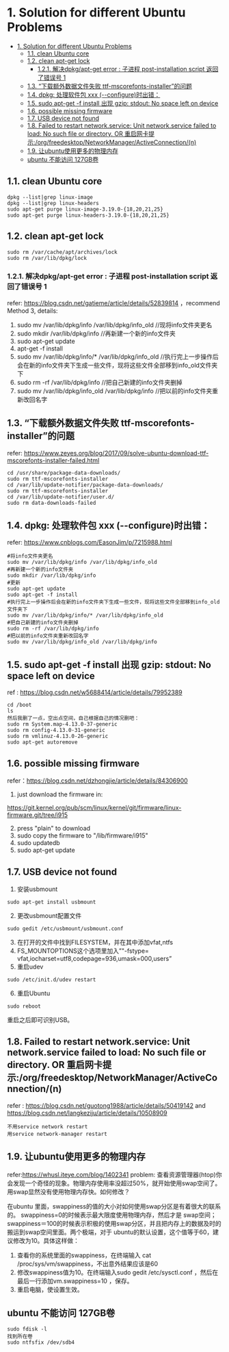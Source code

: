 # 1. Solution for different Ubuntu Problems
<!-- TOC -->

- [1. Solution for different Ubuntu Problems](#1-solution-for-different-ubuntu-problems)
  - [1.1. clean Ubuntu core](#11-clean-ubuntu-core)
  - [1.2. clean apt-get lock](#12-clean-apt-get-lock)
    - [1.2.1. 解决dpkg/apt-get error : 子进程 post-installation script 返回了错误号 1](#121-%e8%a7%a3%e5%86%b3dpkgapt-get-error--%e5%ad%90%e8%bf%9b%e7%a8%8b-post-installation-script-%e8%bf%94%e5%9b%9e%e4%ba%86%e9%94%99%e8%af%af%e5%8f%b7-1)
  - [1.3. “下载额外数据文件失败 ttf-mscorefonts-installer”的问题](#13-%e4%b8%8b%e8%bd%bd%e9%a2%9d%e5%a4%96%e6%95%b0%e6%8d%ae%e6%96%87%e4%bb%b6%e5%a4%b1%e8%b4%a5-ttf-mscorefonts-installer%e7%9a%84%e9%97%ae%e9%a2%98)
  - [1.4. dpkg: 处理软件包 xxx (--configure)时出错：](#14-dpkg-%e5%a4%84%e7%90%86%e8%bd%af%e4%bb%b6%e5%8c%85-xxx---configure%e6%97%b6%e5%87%ba%e9%94%99)
  - [1.5. sudo apt-get -f install 出现 gzip: stdout: No space left on device](#15-sudo-apt-get--f-install-%e5%87%ba%e7%8e%b0-gzip-stdout-no-space-left-on-device)
  - [1.6. possible missing firmware](#16-possible-missing-firmware)
  - [1.7. USB device not found](#17-usb-device-not-found)
  - [1.8. Failed to restart network.service: Unit network.service failed to load: No such file or directory. OR 重启网卡提示:/org/freedesktop/NetworkManager/ActiveConnection/(n)](#18-failed-to-restart-networkservice-unit-networkservice-failed-to-load-no-such-file-or-directory-or-%e9%87%8d%e5%90%af%e7%bd%91%e5%8d%a1%e6%8f%90%e7%a4%baorgfreedesktopnetworkmanageractiveconnectionn)
  - [1.9. 让ubuntu使用更多的物理内存](#19-%e8%ae%a9ubuntu%e4%bd%bf%e7%94%a8%e6%9b%b4%e5%a4%9a%e7%9a%84%e7%89%a9%e7%90%86%e5%86%85%e5%ad%98)
  - [ubuntu 不能访问 127GB卷](#ubuntu-%e4%b8%8d%e8%83%bd%e8%ae%bf%e9%97%ae-127gb%e5%8d%b7)

<!-- /TOC -->
## 1.1. clean Ubuntu core
```
dpkg --list|grep linux-image
dpkg --list|grep linux-headers
sudo apt-get purge linux-image-3.19.0-{18,20,21,25}
sudo apt-get purge linux-headers-3.19.0-{18,20,21,25}
```

## 1.2. clean apt-get lock
```
sudo rm /var/cache/apt/archives/lock
sudo rm /var/lib/dpkg/lock
```

### 1.2.1. 解决dpkg/apt-get error : 子进程 post-installation script 返回了错误号 1
   refer: https://blog.csdn.net/gatieme/article/details/52839814 ，recommend Method 3, details:
1. sudo mv /var/lib/dpkg/info /var/lib/dpkg/info_old //现将info文件夹更名
2. sudo mkdir /var/lib/dpkg/info //再新建一个新的info文件夹
3. sudo apt-get update
4. apt-get -f install
5. sudo mv /var/lib/dpkg/info/* /var/lib/dpkg/info_old //执行完上一步操作后会在新的info文件夹下生成一些文件，现将这些文件全部移到info_old文件夹下
6. sudo rm -rf /var/lib/dpkg/info //把自己新建的info文件夹删掉
7. sudo mv /var/lib/dpkg/info_old /var/lib/dpkg/info //把以前的info文件夹重新改回名字


## 1.3. “下载额外数据文件失败 ttf-mscorefonts-installer”的问题 
refer: https://www.zeyes.org/blog/2017/09/solve-ubuntu-download-ttf-mscorefonts-installer-failed.html
```
cd /usr/share/package-data-downloads/
sudo rm ttf-mscorefonts-installer
cd /var/lib/update-notifier/package-data-downloads/
sudo rm ttf-mscorefonts-installer
cd /var/lib/update-notifier/user.d/
sudo rm data-downloads-failed
```

## 1.4. dpkg: 处理软件包 xxx (--configure)时出错：
refer: https://www.cnblogs.com/EasonJim/p/7215988.html
```
#将info文件夹更名
sudo mv /var/lib/dpkg/info /var/lib/dpkg/info_old  
#再新建一个新的info文件夹
sudo mkdir /var/lib/dpkg/info  
#更新
sudo apt-get update  
sudo apt-get -f install  
#执行完上一步操作后会在新的info文件夹下生成一些文件，现将这些文件全部移到info_old文件夹下
sudo mv /var/lib/dpkg/info/* /var/lib/dpkg/info_old   
#把自己新建的info文件夹删掉
sudo rm -rf /var/lib/dpkg/info  
#把以前的info文件夹重新改回名字
sudo mv /var/lib/dpkg/info_old /var/lib/dpkg/info  
```
## 1.5. sudo apt-get -f install 出现 gzip: stdout: No space left on device
ref : https://blog.csdn.net/w5688414/article/details/79952389
```
cd /boot
ls
然后我删了一点，空出点空间，自己根据自己的情况删吧：
sudo rm System.map-4.13.0-37-generic
sudo rm config-4.13.0-31-generic
sudo rm vmlinuz-4.13.0-26-generic
sudo apt-get autoremove
```

## 1.6. possible missing firmware
refer：https://blog.csdn.net/dzhongjie/article/details/84306900 

1. just download the firmware in:

https://git.kernel.org/pub/scm/linux/kernel/git/firmware/linux-firmware.git/tree/i915

2. press "plain" to download
3. sudo copy the firmware to "/lib/firmware/i915"
4. sudo updatedb
5. sudo apt-get update

## 1.7. USB device not found
1. 安装usbmount
```
sudo apt-get install usbmount
```
2. 更改usbmount配置文件
```
sudo gedit /etc/usbmount/usbmount.conf
```
3. 在打开的文件中找到FILESYSTEM，并在其中添加vfat,ntfs
4. FS_MOUNTOPTIONS这个选项里加入”"-fstype= vfat,iocharset=utf8,codepage=936,umask=000,users”
5. 重启udev
```
sudo /etc/init.d/udev restart
```
6. 重启Ubuntu
```
sudo reboot
```
重启之后即可识别USB。

## 1.8. Failed to restart network.service: Unit network.service failed to load: No such file or directory. OR  重启网卡提示:/org/freedesktop/NetworkManager/ActiveConnection/(n)
refer : https://blog.csdn.net/guotong1988/article/details/50419142 and https://blog.csdn.net/langkeziju/article/details/10508909
```
不用service network restart
用service network-manager restart
```


## 1.9. 让ubuntu使用更多的物理内存
refer:https://whusl.iteye.com/blog/1402341
problem: 查看资源管理器(htop)你会发现一个奇怪的现象。物理内存使用率没超过50%，就开始使用swap空间了。用swap显然没有使用物理内存快。如何修改？

在ubuntu 里面，swappiness的值的大小对如何使用swap分区是有着很大的联系的。
swappiness=0的时候表示最大限度使用物理内存，然后才是 swap空间；swappiness＝100的时候表示积极的使用swap分区，并且把内存上的数据及时的搬运到swap空间里面。两个极端，对于 ubuntu的默认设置，这个值等于60，建议修改为10。具体这样做：

1. 查看你的系统里面的swappiness，在终端输入 cat /proc/sys/vm/swappiness，不出意外结果应该是60
2. 修改swappiness值为10。在终端输入sudo gedit /etc/sysctl.conf ，然后在最后一行添加vm.swappiness=10 ，保存。
3. 重启电脑，使设置生效。

## ubuntu 不能访问 127GB卷
```
sudo fdisk -l
找到所在卷
sudo ntfsfix /dev/sdb4
```
